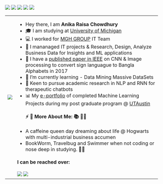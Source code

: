 
<img src ="https://gpvc.arturio.dev/RaisaAnika"> <img src = "https://img.shields.io/badge/Data Analysis-Lover- brightgreen) "> <img src = "https://img.shields.io/badge/NLP-Enthusiast- blueviolet) ">  <img src = "https://img.shields.io/badge/Research-Lover- brightgreen) "> <img src = "https://img.shields.io/badge/Experience-4+ years- yellow) "> 


<!-- 
<img src="https://c.tenor.com/-z2KfO5zAckAAAAC/hello-there-baby-yoda.gif">  -->
<table>
  <tr>
    <td><img src="https://c.tenor.com/KpgCUldoPo4AAAAi/caffeine-rush-decaf.gif"></td>
<!--     <td><img src="https://c.tenor.com/lUFliafCu_MAAAAC/hello.gif"></td> -->
<!--     <td> <img src = "https://tenor.com/8Rxp.gif"></td> -->
    <td>
      <ul>
        <li> Hey there, I am <strong> Anika Raisa Chowdhury </strong> </li>
        <li> 🎓 I am studying at <a href="https://umich.edu/">University of Michigan</a> </li>
        <li> 💻 I worked for <a href="https://wwww.mghgroup.com/">MGH GROUP</a> IT Team </li>
        <li> 💼 I mananaged IT projects & Research, Design, Analyze Business Data for Insights and ML applications </li>
        <li>🔬 I have a <a href= "https://ieeexplore.ieee.org/author/37086325068">published paper in IEEE</a>  on CNN & Image processing to convert sign languague to Bangla Alphabets in 2017 </li>
        <li> 🌱 I’m currently learning - Data Mining Massive DataSets</li>
        <li> 🧐 Keen to pursue academic research in NLP and RNN for therapeutic chatbots</li>
        <li> 📊 My <a href= "https://eportfolio.greatlearning.in/anika-chowdhury ">e-portfolio</a> of completed Machine Learning Projects during my post graduate program @ <a href="https://www.mccombs.utexas.edu/execed/take-a-class/greatlearning">UTAustin</a> </li>
<!--         <br> -->
        <h4> ⚡ 👑 <strong> More About Me: </strong>  📚 🏊‍♀️ </h4>
        <li> A caffeine queen day dreaming about life @ Hogwarts with multi-industrial business accumen  </li>
        <li> BookWorm, Travelbug and Swimmer when not coding or nose deep in studying. 🤷‍♀️  </li>
      </ul>
        <h4>I can be reached over:</h4>
        <a href="mailto:raisaanika.3@gmail.com"><img src="https://img.icons8.com/color/48/000000/gmail--v2.png"/></a> 
        <a href="https://www.linkedin.com/in/anikaraisa/"><img src="https://img.icons8.com/color/48/000000/linkedin.png"/></a> 
    </td>
  </tr>
</table>

    
 
